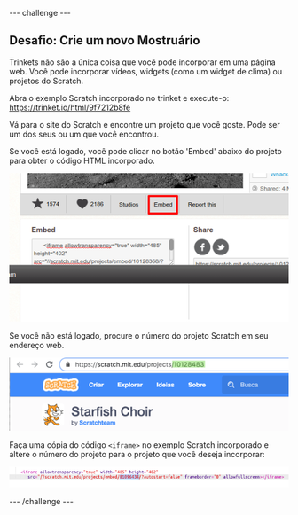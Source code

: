 \--- challenge \---

## Desafio: Crie um novo Mostruário

Trinkets não são a única coisa que você pode incorporar em uma página web. Você pode incorporar vídeos, widgets (como um widget de clima) ou projetos do Scratch.

Abra o exemplo Scratch incorporado no trinket e execute-o: <https://trinket.io/html/9f7212b8fe>

Vá para o site do Scratch e encontre um projeto que você goste. Pode ser um dos seus ou um que você encontrou.

Se você está logado, você pode clicar no botão 'Embed' abaixo do projeto para obter o código HTML incorporado.

![captura de tela](images/scratch-embed.png)

Se você não está logado, procure o número do projeto Scratch em seu endereço web.

![captura de tela](images/scratch-project-number.png)

Faça uma cópia do código `<iframe>` no exemplo Scratch incorporado e altere o número do projeto para o projeto que você deseja incorporar:

![captura de tela](images/scratch-iframe.png)

\--- /challenge \---